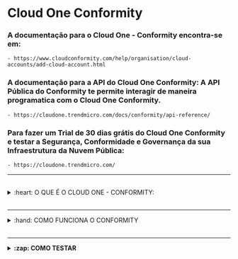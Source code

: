 # Cloud One Conformity

### A documentação para o Cloud One - Conformity encontra-se em: 

    - https://www.cloudconformity.com/help/organisation/cloud-accounts/add-cloud-account.html


### A documentação para a API do Cloud One Conformity: A API Pública do Conformity te permite interagir de maneira programatica com o Cloud One Conformity. 

    - https://cloudone.trendmicro.com/docs/conformity/api-reference/


### Para fazer um Trial de 30 dias grátis do Cloud One Conformity e testar a Segurança, Conformidade e Governança da sua Infraestrutura da Nuvem Pública:

    - https://cloudone.trendmicro.com/

<hr />
<br />

<details>
  <summary>:heart: O QUE É O CLOUD ONE - CONFORMITY: </summary>

<br />

<b>O QUE É O CLOUD ONE - CONFORMITY:</b>

<ul>


<br />

<li> Visibilidade em tempo real de Segurança, Compliance e Governança de Vulnerabilidades na sua Infraestrutura de NUvem Púlica </li>

<li> Um guide Passo a Passo de Remediação </li>  

<li> Abordagem automatizada para segurança com garantia contínua </li>

<li> Uma Dashboard Centralizada </li>

<li> Visibilidade total e clara de toda a infraestrutura em nuvem </li>

<li> Verificações contínuas em relação aos padrões de conformidade e práticas recomendadas de segurança </li>

<li> Extensos recursos de relatórios </li>

<li> 700+ de regras com action steps </li>

<li> Recursos de correção manual e auto-remediação </li>

<li> Monitoramento e alertas em tempo real </li>

<li> Shift security & compliance left </li>

<li> Template scanning </li>

<li> API Poderosa </li>


</ul>

</details>

<br />
<hr />

<details>
  <summary>:hand: COMO FUNCIONA O CONFORMITY </summary>

<br />

<b>COMO FUNCIONA O CONFORMITY? </b>

O Conformity usa uma política de acesso personalizada para exibir os metadados da sua conta em nuvem – <b>não há acesso de leitura ou
gravação aos seus dados </b>

<i> O Conformity acessa apenas os metadados associados à sua infraestrutura de cloud. </i> <b> Por exemplo, reconhecemos que sua conta da AWS possui 12 buckets do Amazon S3 e 20 instâncias do Amazon EC2. Entretanto, a Trend Micro não pode ver os dados e aplicações associados a esses recursos e acessa sua conta por meio da API da AWS; portanto, sua conta em nuvem não aumenta. </b> 

<i> O Conformity remonta aos frameworks das melhores práticas para os provedores de serviços de nuvem. </i> <b> Por exemplo, para a AWS, o Well-Architected Framework constitui a base das pontuações de conformidade mostradas no Conformity, e cada regra e etapa de correção exibe claramente qual pilar ele suporta. </b>

O Conformity possui a <a href="https://www.cloudconformity.com/knowledge-base/"> Knowledge Base </a>, principal catálogo de regras e controles de infraestrutura diretamente disponíveis em sua plataforma. A Knowledge Base, em constante crescimento, contém mais de 700 verificações prontas para uso que são executadas nas suas contas de nuvem e as regras simples e passo a passo de correção para corrigir eventuais falhas. Essas regras e controles abrangem a AWS e o Microsoft® Azure™, além de diretrizes de correção personalizadas.


### Adicionar uma conta da AWS no Trend Micro Cloud One:


As contas da AWS podem ser adicionadas ao Trend Micro Cloud One ™ duas maneiras:


<b>Automática: </b>

<b> <strong> Na maneira Automática, as contas são criadas usando AWS Cloudformation. O Template do Cloudformation do Conformity inclue a Conformity Custom Policies Parte 1 e 2 como também a criação da Stack do CloudFormation, uma IAM Role também é criada. Essa Role, por sua vez, dá acesso a cross account para que o Conformity possa acessar sua conta! <strong> </i>

<img src="" alt="Modo Automatico"> </img>

<b>Manual: </b>

<b> <strong> Você irá precisar criar uma IAM Role na qual garante acesso cross-account para que o Conformity possa acessar a sua conta da AWS. Você também terá que criar 2 IAM Policies e anexar nessa IAM Role que criou. <strong> </i>

<img src="" alt="Modo Manual"> </img>

    Para saber mais :

        - https://www.cloudconformity.com/help/add-cloud-account/add-an-aws-account.html


### Adicionar uma Subscrição da Azure:

<i> <strong> Acesso a Azure é fornecido via um Azure App registration, na qual permite a Engine de Regras do Conformity as permissões de somente leitura necessárias para executar as verificações de regra contra os recursos das Subscrições que você quer adicionar a sua Conta do Conformity. </i> </strong>

    1. Crie um App registration;
    2. Configure Certificates and secrets;
    3. Permissões da API para o ActiveDirectory;
    4. Atribuir acesso ao App registration para as Subscriptions;

<img src="" alt="ADD Azure"> </img>

    Para saber mais:

        - https://www.cloudconformity.com/help/add-cloud-account/add-an-azure-account.html

</details>

<br />
<hr />

<details>
  <summary>:zap: COMO TESTAR </summary>

<br />

<b> COMO TESTAR: </b>

    1. Habilite o Monitoramento em Tempo Real;
    2. Configure um Canal de Comunicação;
    3. Remedie com o KNOWLEDGE BASE; 
    4. (Opcional) Habilite o Auto Remediate;
    5. Escanei Templates do AWS CloudFormation para ver quais são as Recomendações de Melhores Práticas para eles;

<hr />

### Monitoramente em Tempo Real de eventos que acontecem na sua conta da AWS

<b> REAL-TIME MONITORING </b> 

<i> <strong> O Trend Micro Cloud One – Conformity oferece o Real-Time Threat Monitoring (RTM) add-on que provêm monitoramento em tempo real com Alertas instantâneos de ameaças e remediação para atividades e eventos em sua conta da AWS. </i> </strong>

<b> 2 pontos chaves são oferecidos com o add-on do RTM </b> 

<a hfer="https://www.cloudconformity.com/help/real-time-threat-monitoring/activity-dashboard.html"> Activity Dashboard </a> identifique atividades incomuns 
<a hfref="https://www.cloudconformity.com/help/real-time-threat-monitoring/monitoring-dashboard.html"> Monitoring Dashboard </a> Obtenha informações detalhadas de eventos em uma conta da AWS

<b> Como Configurar o Real-Time Monitoring </b>

1. Para adicionar o add-on do Real-Time Monitoring na sua conta. Você pode fazer isso:  

    1. <a href="https://www.cloudconformity.com/help/add-cloud-account/add-an-aws-account.html"> Enquanto você está adicionando a sua conta no Conformity </a> 
    2. <a href="https://www.cloudconformity.com/help/organisation/subscriptions.html"> Após você adicionar a sua Conta no Conformity </a> 

2. Siga as instruções para <a href="https://www.cloudconformity.com/help/real-time-threat-monitoring/real-time-threat-monitoring-settings.html"> configurar o Real-Time Monitoring </a>

<img src="" alt="RTM"> </img>

    - Para saber mais:
    
        - https://www.cloudconformity.com/help/real-time-threat-monitoring.html

<hr />

### Consiga receber alertas e notificações vindas do Conformity em seus canais de Comunicação

<b> COMMUNICATION SETTINGS </b> 

<i> <strong> O Conformity oferece integração com múltiplas ferramentas de comunicação de terceiros e principais sistemas de ticketing. Cada um deles pode ser personalizado para criar vários canais que poderão ser configurados e te notificar ​​para ajudar a se adequar ao seu fluxo de trabalho da sua organização. </i> </strong>

<img src="" alt="Lista de canais de Comunicação disponiveis"> </img>

    - Para saber mais:

        - https://www.cloudconformity.com/help/communication/communication-channels.html

<hr />

### Base de Conhecimento pública com passo a passo de mais de 750 recomendações de melhores práticas

<b> KNOWLEDGE BASE! </b>

<i> <strong> Junto com uma melhor Visibilidade, Compliance e Remediação mais rápida para sua infraestrutura em nuvem, o Conformity também tem uma <a href="https://www.cloudconformity.com/knowledge-base/"> Base de Conhecimento pública </a> com mais de 750 recomendações de melhores práticas de configuração da sua infraestrutura em nuvem para seus ambientes AWS e Azure. Fornecendo soluções simples com passo a passo para corrigir vulnerabilidades de Segurança, Desempenho, Ineficiências de Custo e Riscos de Confiabilidade. </i> </strong>

<img src="" alt="Base de conhecimento"> </img>

<img src="" alt="Passo a Passo"> </img>


<hr />

### Como manter a minha Infraestrutura Segura em Tempo Real e Automaticamente

<b> AUTO-REMEDIAÇÃO! </b>

<a href="https://www.cloudconformity.com/help/rules/model-check/failed-check-resolution/auto-remediation.html" > Auto-Remediação </a> fornece a você a capacidade de executar Lambdas Functions prontas na sua Infraestrutura que podem remediar as falhas de Segurança e Governança em tempo real. Consulte nossa outra página no GitHub para uma <a href="https://github.com/cloudconformity/auto-remediate/tree/master/functions"> lista da nossas Lambdas Functions de Auto-Remediação.</a>


<img src="" alt="Auto-Remediação"> </img>

<b> Como a Auto-Remediação Funciona: </b>

    1. O Conformity identifica o risco como uma regra que falhou;
    2. Conformity envia uma notificação para o canal SNS especificado;
    3. O Tópico SNS aciona a Lambda Function Orquestradora que por sua vez chama a Lambda Function S3 Bucket Auto-Remediate;  
    4. A função AutoRemediateS3-001 atualiza a ACL do S3 Bucket e resolve a regra que falhou fechando assim a lacuna de segurança.

<hr />

### Ferramentas para testar a sua Segurança antes do deploy da sua Infraestutura:

<b> TEMPLATE SCANNER! </b>

<i> <strong> O Template Scanner add-on permite você a executar as regras do Conformity nos seus Templates do AWS CloudFormation, Conformity Profiles, e Contas. Com isso, você pode adicionar controles preventivos de Segurança e Governança ao fluxo de trabalho para identificar e corrigir problemas antes de lançar quaisquer serviços e recursos. </i> </strong>

<b> Você pode usar o Template Scanner de duas maneiras: </b>

1. <a href="https://www.cloudconformity.com/help/template-scanner.html#scan-via-ui">Scanning um CloudFormation Template, Profile, ou uma Account via UI; </a>
2. <a href="https://github.com/cloudconformity/documentation-api/blob/master/TemplateScanner.md"> API do Template Scanner </a>

</details>